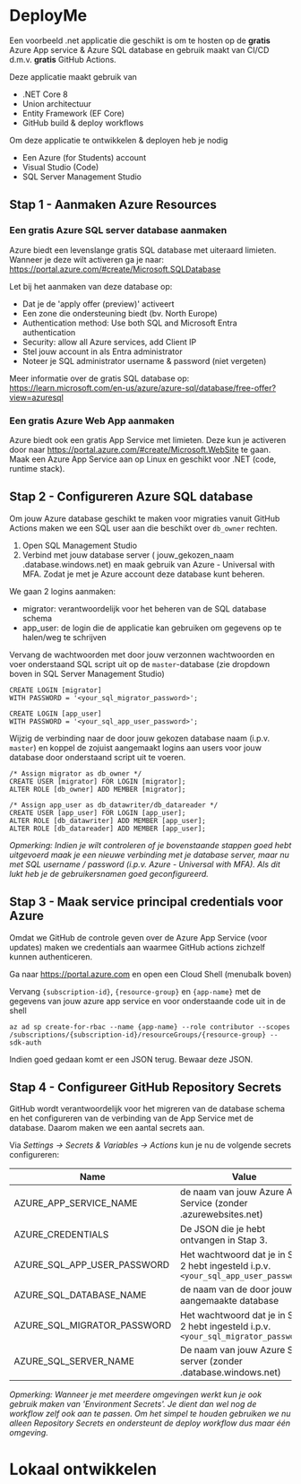 # DeployMe
Een voorbeeld .net applicatie die geschikt is om te hosten op de **gratis** Azure App service & Azure SQL database en gebruik maakt van CI/CD d.m.v. **gratis** GitHub Actions.

Deze applicatie maakt gebruik van
* .NET Core 8
* Union architectuur
* Entity Framework (EF Core)
* GitHub build & deploy workflows

Om deze applicatie te ontwikkelen & deployen heb je nodig
* Een Azure (for Students) account
* Visual Studio (Code)
* SQL Server Management Studio

## Stap 1 - Aanmaken Azure Resources

### Een gratis Azure SQL server database aanmaken
Azure biedt een levenslange gratis SQL database met uiteraard limieten. Wanneer je deze wilt activeren ga je naar: https://portal.azure.com/#create/Microsoft.SQLDatabase

Let bij het aanmaken van deze database op:
* Dat je de 'apply offer (preview)' activeert
* Een zone die ondersteuning biedt (bv. North Europe)
* Authentication method: Use both SQL and Microsoft Entra authentication
* Security: allow all Azure services, add Client IP
* Stel jouw account in als Entra administrator
* Noteer je SQL administrator username & password (niet vergeten)


Meer informatie over de gratis SQL database op: 
https://learn.microsoft.com/en-us/azure/azure-sql/database/free-offer?view=azuresql

### Een gratis Azure Web App aanmaken
Azure biedt ook een gratis App Service met limieten. Deze kun je activeren door naar https://portal.azure.com/#create/Microsoft.WebSite te gaan. Maak een Azure App Service aan op Linux en geschikt voor .NET (code, runtime stack).

## Stap 2 - Configureren Azure SQL database
Om jouw Azure database geschikt te maken voor migraties vanuit GitHub Actions maken we een SQL user aan die beschikt over `db_owner` rechten. 

1. Open SQL Management Studio
2. Verbind met jouw database server ( jouw_gekozen_naam .database.windows.net) en maak gebruik van Azure - Universal with MFA. Zodat je met je Azure account deze database kunt beheren.


We gaan 2 logins aanmaken:
* migrator: verantwoordelijk voor het beheren van de SQL database schema
* app_user: de login die de applicatie kan gebruiken om gegevens op te halen/weg te schrijven

Vervang de wachtwoorden met door jouw verzonnen wachtwoorden en voer onderstaand SQL script uit op de `master`-database (zie dropdown boven in SQL Server Management Studio)

```
CREATE LOGIN [migrator]
WITH PASSWORD = '<your_sql_migrator_password>';  

CREATE LOGIN [app_user]
WITH PASSWORD = '<your_sql_app_user_password>'; 
```

Wijzig de verbinding naar de door jouw gekozen database naam (i.p.v. `master`) en koppel de zojuist aangemaakt logins aan users voor jouw database door onderstaand script uit te voeren.

```
/* Assign migrator as db_owner */
CREATE USER [migrator] FOR LOGIN [migrator];
ALTER ROLE [db_owner] ADD MEMBER [migrator];

/* Assign app_user as db_datawriter/db_datareader */
CREATE USER [app_user] FOR LOGIN [app_user];
ALTER ROLE [db_datawriter] ADD MEMBER [app_user];
ALTER ROLE [db_datareader] ADD MEMBER [app_user];
```

*Opmerking: Indien je wilt controleren of je bovenstaande stappen goed hebt uitgevoerd maak je een nieuwe verbinding met je database server, maar nu met SQL username / password (i.p.v. Azure - Universal with MFA). Als dit lukt heb je de gebruikersnamen goed geconfigureerd.*

## Stap 3 - Maak service principal credentials voor Azure
Omdat we GitHub de controle geven over de Azure App Service (voor updates) maken we credentials aan waarmee GitHub actions zichzelf kunnen authenticeren. 

Ga naar https://portal.azure.com en open een Cloud Shell (menubalk boven)

Vervang `{subscription-id}`, `{resource-group}` en `{app-name}` met de gegevens van jouw azure app service en voor onderstaande code uit in de shell
```
az ad sp create-for-rbac --name {app-name} --role contributor --scopes /subscriptions/{subscription-id}/resourceGroups/{resource-group} --sdk-auth
```

Indien goed gedaan komt er een JSON terug. Bewaar deze JSON.

## Stap 4 - Configureer GitHub Repository Secrets
GitHub wordt verantwoordelijk voor het migreren van de database schema en het configureren van de verbinding van de App Service met de database. Daarom maken we een aantal secrets aan. 

Via *Settings -> Secrets & Variables -> Actions* kun je nu de volgende secrets configureren:

| Name      | Value   |
|-----------|--------------|
| AZURE_APP_SERVICE_NAME  | de naam van jouw Azure App Service (zonder .azurewebsites.net)    |
| AZURE_CREDENTIALS | De JSON die je hebt ontvangen in Stap 3.     |
| AZURE_SQL_APP_USER_PASSWORD  | Het wachtwoord dat je in Stap 2 hebt ingesteld i.p.v. `<your_sql_app_user_password>`     |
| AZURE_SQL_DATABASE_NAME  | de naam van de door jouw aangemaakte database     |
| AZURE_SQL_MIGRATOR_PASSWORD  | Het wachtwoord dat je in Stap 2 hebt ingesteld i.p.v. `<your_sql_migrator_password>`     |
| AZURE_SQL_SERVER_NAME  | De naam van jouw Azure SQL server (zonder .database.windows.net)         |

*Opmerking: Wanneer je met meerdere omgevingen werkt kun je ook gebruik maken van 'Environment Secrets'. Je dient dan wel nog de workflow zelf ook aan te passen. Om het simpel te houden gebruiken we nu alleen Repository Secrets en ondersteunt de deploy workflow dus maar één omgeving.*


# Lokaal ontwikkelen